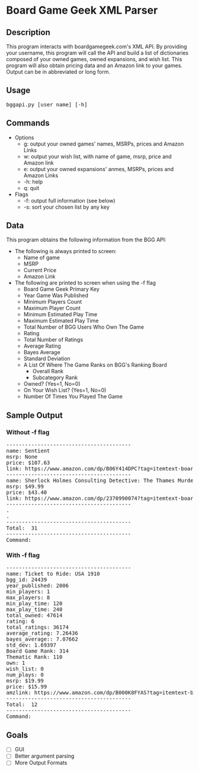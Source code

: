 # Board Game Geek XML Parser
## Description
This program interacts with boardgamegeek.com's XML API.  By providing your username, this program will call the API and build a list of dictionaries composed of your owned games, owned expansions, and wish list.  This program will also obtain pricing data and an Amazon link to your games.  Output can be in abbreviated or long form.
## Usage
<pre>bggapi.py [user name] [-h]</pre>
## Commands
- Options
  - g: output your owned games' names, MSRPs, prices and Amazon Links
  - w: output your wish list, with name of game, msrp, price and Amazon link
  - e: output your owned expansions' anmes, MSRPs, prices and Amazon Links
  - -h: help
  - q: quit
- Flags
  - -f: output full information (see below)
  - -s: sort your chosen list by any key
## Data
This program obtains the following information from the BGG API:<br>
- The following is always printed to screen:
  - Name of game
  - MSRP
  - Current Price
  - Amazon Link
- The following are printed to screen when using the -f flag
  - Board Game Geek Primary Key
  - Year Game Was Published
  - Minimum Players Count
  - Maximum Player Count
  - Minimum Estimated Play Time
  - Maximum Estimated Play Time
  - Total Number of BGG Users Who Own The Game
  - Rating
  - Total Number of Ratings
  - Average Rating
  - Bayes Average
  - Standard Deviation
  - A List Of Where The Game Ranks on BGG's Ranking Board
    - Overall Rank
    - Subcategory Rank
  - Owned? (Yes=1, No=0)
  - On Your Wish List? (Yes=1, No=0)
  - Number Of Times You Played The Game
## Sample Output
### Without -f flag
<pre>----------------------------------------
name: Sentient
msrp: None
price: $107.63
link: https://www.amazon.com/dp/B06Y414DPC?tag=itemtext-boardgamegeek-20&linkCode=ogi&th=1&psc=1
----------------------------------------
name: Sherlock Holmes Consulting Detective: The Thames Murders & Other Cases
msrp: $49.99
price: $43.40
link: https://www.amazon.com/dp/2370990074?tag=itemtext-boardgamegeek-20&linkCode=ogi&th=1&psc=1
----------------------------------------
.
.
----------------------------------------
Total:  31
----------------------------------------
Command:</pre>
### With -f flag
<pre>
----------------------------------------
name: Ticket to Ride: USA 1910
bgg_id: 24439
year_published: 2006
min_players: 1
max_players: 8
min_play_time: 120
max_play_time: 240
total_owned: 47614
rating: 6
total_ratings: 36174
average_rating: 7.26436
bayes_average:: 7.07662
std_dev: 1.69397
Board Game Rank: 314
Thematic Rank: 110
own: 1
wish_list: 0
num_plays: 0
msrp: $19.99
price: $15.99
amzlink: https://www.amazon.com/dp/B000K8FYAS?tag=itemtext-boardgamegeek-20&linkCode=ogi&th=1&psc=1
----------------------------------------
Total:  12
----------------------------------------
Command:</pre>
## Goals
- [ ] GUI
- [ ] Better argument parsing
- [ ] More Output Formats
